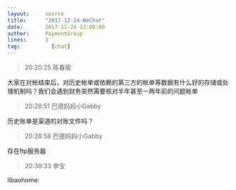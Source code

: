 ```yaml
---
layout:     source 
title:      "2017-12-24-WeChat"
date:       2017-12-24 12:00:00
author:     PaymentGroup
lines:      3 
tag:		  [chat]
---
```

> 20:20:25  陈春瑜  
   
大家在对帐结束后，对历史帐单或依赖的第三方的帐单等数据有什么好的存储或处理机制吗？我们会遇到财务突然需要核对半年甚至一两年前的问题帐单  
   
> 20:28:51  巴德妈妈小Gabby  
   
历史账单是渠道的对账文件吗？  
   
> 20:28:58  巴德妈妈小Gabby  
   
存在ftp服务器  
   
> 20:39:33  李宝  
   
libaohome:  
   

